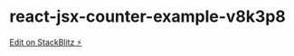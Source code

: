 # react-jsx-counter-example-v8k3p8

[Edit on StackBlitz ⚡️](https://stackblitz.com/edit/react-jsx-counter-example-v8k3p8)